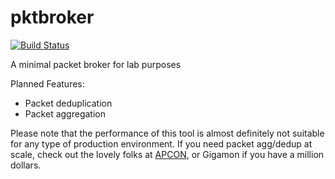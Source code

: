 # pktbroker

[![Build Status](https://travis-ci.com/captainGeech42/pktbroker.svg?branch=master)](https://travis-ci.com/captainGeech42/pktbroker)

A minimal packet broker for lab purposes

Planned Features:
* Packet deduplication
* Packet aggregation

Please note that the performance of this tool is almost definitely not suitable for any type of production environment. If you need packet agg/dedup at scale, check out the lovely folks at [APCON](https://www.apcon.com/), or Gigamon if you have a million dollars.